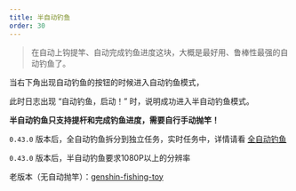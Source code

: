 ```yaml
---
title: 半自动钓鱼
order: 30
---
```


> 在自动上钩提竿、自动完成钓鱼进度这块，大概是最好用、鲁棒性最强的自动钓鱼了。

当右下角出现自动钓鱼的按钮的时候进入自动钓鱼模式，

此时日志出现 “自动钓鱼，启动！” 时，说明成功进入半自动钓鱼模式。

**半自动钓鱼只支持提杆和完成钓鱼进度，需要自行手动抛竿！**

`0.43.0` 版本后，全自动钓鱼拆分到独立任务，实时任务中，详情请看 [全自动钓鱼](/feats/task/fish.html)

`0.43.0` 版本后，半自动钓鱼要求1080P以上的分辨率

老版本（无自动抛竿）：[genshin-fishing-toy](https://github.com/babalae/genshin-fishing-toy)

